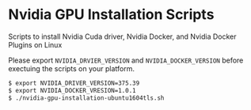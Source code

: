 # Nvidia GPU Installation Scripts
Scripts to install Nvidia Cuda driver, Nvidia Docker, and Nvidia Docker Plugins on Linux

Please export `NVIDIA_DRVIER_VERSION` and `NVIDIA_DOCKER_VERSION` before exectuing the scripts on your platform.

```bash
$ export NVIDIA_DRIVER_VERSION=375.39
$ export NVIDIA_DOCKER_VRESION=1.0.1
$ ./nvidia-gpu-installation-ubuntu1604tls.sh
```
